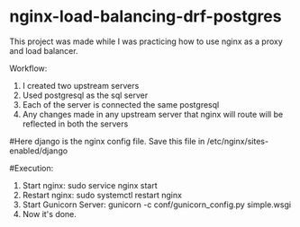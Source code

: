 # nginx-load-balancing-drf-postgres

This project was made while I was practicing how to use nginx as a proxy and load balancer.

Workflow:
  1. I created two upstream servers 
  2. Used postgresql as the sql server
  3. Each  of the server is connected the same postgresql
  4. Any changes made in any upstream server that nginx will route will be reflected in both the servers
  
 #Here django is the nginx config file. Save this file in /etc/nginx/sites-enabled/django
 
#Execution:
  1. Start nginx: sudo service nginx start
  2. Restart nginx: sudo systemctl restart nginx
  3. Start Gunicorn Server: gunicorn -c conf/gunicorn_config.py simple.wsgi
  4. Now it's done.
